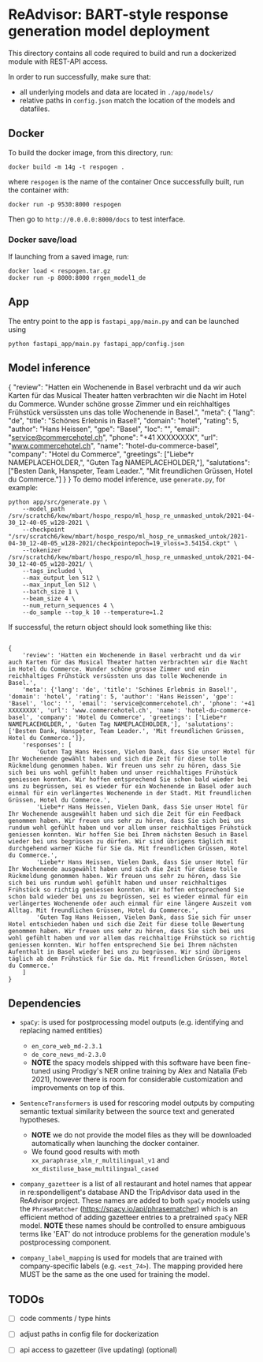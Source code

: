 # ReAdvisor: BART-style response generation model deployment

This directory contains all code required to build and run a
dockerized module with REST-API access.

In order to run successfully, make sure that:

- all underlying models and data are located in
  `./app/models/`
- relative paths in `config.json` match the location of the
  models and datafiles.

## Docker

To build the docker image, from this directory, run:

```
docker build -m 14g -t respogen .
```

where `respogen` is the name of the container
Once successfully built, run  the container with:

```
docker run -p 9530:8000 respogen
```

Then go to `http://0.0.0.0:8000/docs` to test interface.

### Docker save/load

If launching from a saved image, run:

```
docker load < respogen.tar.gz
docker run -p 8000:8000 rrgen_model1_de
```

## App

The entry point to the app is `fastapi_app/main.py` and can
be launched using

```
python fastapi_app/main.py fastapi_app/config.json
```

## Model inference

{
	"review": "Hatten ein Wochenende in Basel verbracht und da wir auch Karten für das Musical Theater hatten verbrachten wir die Nacht im Hotel du Commerce. Wunder schöne grosse Zimmer und ein reichhaltiges Frühstück versüssten uns das tolle Wochenende in Basel.",
	"meta": {
		"lang": "de",
		"title": "Schönes Erlebnis in Basel!",
		"domain": "hotel",
		"rating": 5,
		"author": "Hans Heissen",
		"gpe": "Basel",
		"loc": "",
		"email": "service@commercehotel.ch",
		"phone": "+41 XXXXXXXX",
		"url": "www.commercehotel.ch",
		"name": "hotel-du-commerce-basel",
		"company": "Hotel du Commerce",
		"greetings": ["Liebe*r NAMEPLACEHOLDER,", "Guten Tag NAMEPLACEHOLDER,"],
		"salutations": ["Besten Dank, Hanspeter, Team Leader.", "Mit freundlichen Grüssen, Hotel du Commerce."]
	}
}
To demo model inference, use `generate.py`, for example:
```
python app/src/generate.py \
    --model_path /srv/scratch6/kew/mbart/hospo_respo/ml_hosp_re_unmasked_untok/2021-04-30_12-40-05_w128-2021 \
    --checkpoint "/srv/scratch6/kew/mbart/hospo_respo/ml_hosp_re_unmasked_untok/2021-04-30_12-40-05_w128-2021/checkpointepoch=19_vloss=3.54154.ckpt" \
    --tokenizer /srv/scratch6/kew/mbart/hospo_respo/ml_hosp_re_unmasked_untok/2021-04-30_12-40-05_w128-2021/ \
    --tags_included \
    --max_output_len 512 \
    --max_input_len 512 \
    --batch_size 1 \
    --beam_size 4 \
    --num_return_sequences 4 \
    --do_sample --top_k 10 --temperature=1.2
```

If successful, the return object should look something like this:

```

{
    'review': 'Hatten ein Wochenende in Basel verbracht und da wir auch Karten für das Musical Theater hatten verbrachten wir die Nacht im Hotel du Commerce. Wunder schöne grosse Zimmer und ein reichhaltiges Frühstück versüssten uns das tolle Wochenende in Basel.',
    'meta': {'lang': 'de', 'title': 'Schönes Erlebnis in Basel!', 'domain': 'hotel', 'rating': 5, 'author': 'Hans Heissen', 'gpe': 'Basel', 'loc': '', 'email': 'service@commercehotel.ch', 'phone': '+41 XXXXXXXX', 'url': 'www.commercehotel.ch', 'name': 'hotel-du-commerce-basel', 'company': 'Hotel du Commerce', 'greetings': ['Liebe*r NAMEPLACEHOLDER,', 'Guten Tag NAMEPLACEHOLDER,'], 'salutations': ['Besten Dank, Hanspeter, Team Leader.', 'Mit freundlichen Grüssen, Hotel du Commerce.']},
    'responses': [
        'Guten Tag Hans Heissen, Vielen Dank, dass Sie unser Hotel für Ihr Wochenende gewählt haben und sich die Zeit für diese tolle Rückmeldung genommen haben. Wir freuen uns sehr zu hören, dass Sie sich bei uns wohl gefühlt haben und unser reichhaltiges Frühstück geniessen konnten. Wir hoffen entsprechend Sie schon bald wieder bei uns zu begrüssen, sei es wieder für ein Wochenende in Basel oder auch einmal für ein verlängertes Wochenende in der Stadt. Mit freundlichen Grüssen, Hotel du Commerce.',
        'Liebe*r Hans Heissen, Vielen Dank, dass Sie unser Hotel für Ihr Wochenende ausgewählt haben und sich die Zeit für ein Feedback genommen haben. Wir freuen uns sehr zu hören, dass Sie sich bei uns rundum wohl gefühlt haben und vor allem unser reichhaltiges Frühstück geniessen konnten. Wir hoffen Sie bei Ihrem nächsten Besuch in Basel wieder bei uns begrüssen zu dürfen. Wir sind übrigens täglich mit durchgehend warmer Küche für Sie da. Mit freundlichen Grüssen, Hotel du Commerce.',
        'Liebe*r Hans Heissen, Vielen Dank, dass Sie unser Hotel für Ihr Wochenende ausgewählt haben und sich die Zeit für diese tolle Rückmeldung genommen haben. Wir freuen uns sehr zu hören, dass Sie sich bei uns rundum wohl gefühlt haben und unser reichhaltiges Frühstück so richtig geniessen konnten. Wir hoffen entsprechend Sie schon bald wieder bei uns zu begrüssen, sei es wieder einmal für ein verlängertes Wochenende oder auch einmal für eine längere Auszeit vom Alltag. Mit freundlichen Grüssen, Hotel du Commerce.',
        'Guten Tag Hans Heissen, Vielen Dank, dass Sie sich für unser Hotel entschieden haben und sich die Zeit für diese tolle Bewertung genommen haben. Wir freuen uns sehr zu hören, dass Sie sich bei uns wohl gefühlt haben und vor allem das reichhaltige Frühstück so richtig geniessen konnten. Wir hoffen entsprechend Sie bei Ihrem nächsten Aufenthalt in Basel wieder bei uns zu begrüssen. Wir sind übrigens täglich ab dem Frühstück für Sie da. Mit freundlichen Grüssen, Hotel du Commerce.'
    ]
}

```

## Dependencies

- `spaCy`: is used for postprocessing model outputs (e.g.
  identifying and replacing named entities)
    - `en_core_web_md-2.3.1`
    - `de_core_news_md-2.3.0`
    - **NOTE** the spacy models shipped with this software
      have been fine-tuned using Prodigy's NER online
      training by Alex and Natalia (Feb 2021), however there
      is room for considerable customization and
      improvements on top of this.
    
- `SentenceTransformers` is used for rescoring model outputs
  by computing semantic textual similarity between the
  source text and generated hypotheses.
    - **NOTE** we do not provide the model files as they will be downloaded automatically when launching
      the docker container.
    - We found good results with moth
      `xx_paraphrase_xlm_r_multilingual_v1`
      and `xx_distiluse_base_multilingual_cased`

- `company_gazetteer` is a list of all restaurant and hotel
  names that appear in re:spondelligent's database AND the
  TripAdvisor data used in the ReAdvisor project. These
  names are added to both `spaCy` models using the
  `PhraseMatcher` (https://spacy.io/api/phrasematcher) which
  is an efficient method of adding gazetteer entries to a
  pretrained `spaCy` NER model.
  **NOTE** these names should be controlled to ensure
  ambiguous terms like 'EAT' do not introduce problems for the
  generation module's postprocessing component.
- `company_label_mapping` is used for models that are
  trained with company-specific labels (e.g. `<est_74>`).
  The mapping provided here MUST be the same as the one used
  for training the model.

## TODOs

- [ ] code comments / type hints
- [ ] adjust paths in config file for dockerization
- [ ] api access to gazetteer (live updating) (optional)

